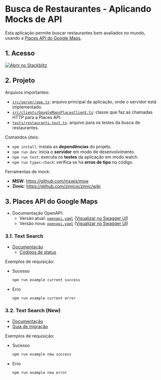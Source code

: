# Busca de Restaurantes - Aplicando Mocks de API

Esta aplicação permite buscar restaurantes bem avaliados no mundo, usando a
[Places API do Google Maps](https://developers.google.com/maps/documentation/places/web-service).

## 1. Acesso

[![Abrir no Stackblitz](https://developer.stackblitz.com/img/open_in_stackblitz.svg)](https://stackblitz.com/github/diego-aquino/api-mocking-app-restaurants?startScript=dev&file=README.md)

## 2. Projeto

Arquivos importantes:

- [`src/server/app.ts`](./src/server/app.ts): arquivo principal da aplicação,
  onde o servidor está implementado.
- [`src/clients/GoogleMapsPlacesClient.ts`](./src/clients/googleMaps/GoogleMapsPlacesClient.ts):
  classe que faz as chamadas HTTP para a Places API.
- [`tests/restaurants.test.ts`](./tests/restaurants.test.ts): arquivo para os
  testes da busca de restaurantes.

Comandos úteis:

- `npm install`: instala as **dependências** do projeto.
- `npm run dev`: inicia o **servidor** em modo de desenvolvimento.
- `npm run test`: executa os **testes** da aplicação em modo watch.
- `npm run types:check`: verifica se há **erros de tipo** no código.

Ferramentas de mock:

- **MSW**: https://github.com/mswjs/msw
- **Zimic**: https://github.com/zimicjs/zimic/wiki

## 3. Places API do Google Maps

- Documentação OpenAPI:
  - Versão atual:
    [`openapi.yaml`](https://gist.githubusercontent.com/diego-aquino/21b772332f2455a827166ac3b64db052/raw/b9aed7f76a91bf216cee5fb37fe2fd1e0d959c80/google-maps-places-api-current.openapi.yaml)
    ([Visualizar no Swagger UI](https://editor-next.swagger.io/?url=https://gist.githubusercontent.com/diego-aquino/21b772332f2455a827166ac3b64db052/raw/b9aed7f76a91bf216cee5fb37fe2fd1e0d959c80/google-maps-places-api-current.openapi.yaml))
  - Versão nova:
    [`openapi.yaml`](https://gist.githubusercontent.com/diego-aquino/a0554434e8ac73ece2f5d787727b227f/raw/2e4ee77090f61a69d93f880bc0d2c3709b758daf/google-maps-places-api-new.openapi.yaml)
    ([Visualizar no Swagger UI](https://editor-next.swagger.io/?url=https://gist.githubusercontent.com/diego-aquino/a0554434e8ac73ece2f5d787727b227f/raw/2e4ee77090f61a69d93f880bc0d2c3709b758daf/google-maps-places-api-new.openapi.yaml))

### 3.1. Text Search

- [Documentação](https://developers.google.com/maps/documentation/places/web-service/search-text)
  - [Códigos de status](https://developers.google.com/maps/documentation/places/web-service/search-text#PlacesSearchStatus)

Exemplos de requisição:

- Sucesso
  ```bash
  npm run example current success
  ```
- Erro
  ```bash
  npm run example current error
  ```

### 3.2. Text Search (New)

- [Documentação](https://developers.google.com/maps/documentation/places/web-service/text-search)
- [Guia de migração](https://developers.google.com/maps/documentation/places/web-service/migrate-text)

Exemplos de requisição:

- Sucesso
  ```bash
  npm run example new success
  ```
- Erro
  ```bash
  npm run example new error
  ```
